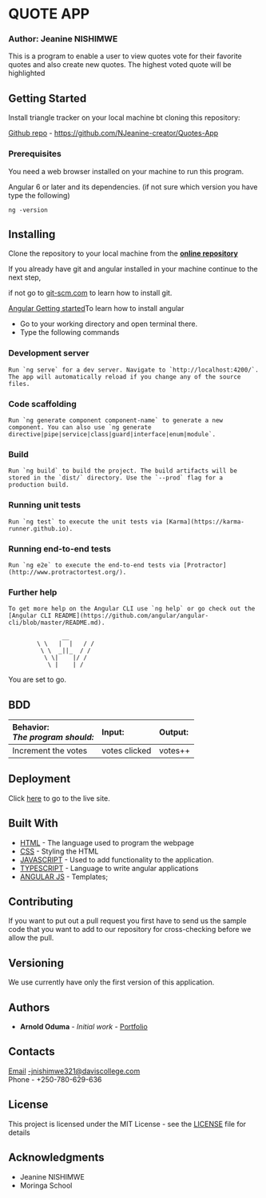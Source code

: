 # QUOTE APP

### Author: Jeanine NISHIMWE

This is a program to enable a user to view quotes vote for their favorite quotes and also create new quotes. The highest voted quote will be highlighted

## Getting Started

Install triangle tracker on your local machine bt cloning this repository:

[Github repo](https://github.com/NJeanine-creator/Quotes-App) - https://github.com/NJeanine-creator/Quotes-App

### Prerequisites

You need a web browser installed on your machine to run this program.

Angular 6 or later and its dependencies.
(if not sure which version you have type the following)

```
ng -version
```

## Installing

Clone the repository to your local machine from the **[online repository](https://github.com/NJeanine-creator/Quotes-App)**

If you already have git and angular installed in your machine continue to the next step,

if not go to [git-scm.com](https://git-scm.com/book/en/v2/Getting-Started-Installing-Git) to learn how to install git.

[Angular Getting started](https://angular.io)To learn how to install angular

- Go to your working directory and open terminal there.
- Type the following commands


### Development server
```
Run `ng serve` for a dev server. Navigate to `http://localhost:4200/`. The app will automatically reload if you change any of the source files.
```

### Code scaffolding
```
Run `ng generate component component-name` to generate a new component. You can also use `ng generate directive|pipe|service|class|guard|interface|enum|module`.
```
### Build
```
Run `ng build` to build the project. The build artifacts will be stored in the `dist/` directory. Use the `--prod` flag for a production build.
```
### Running unit tests
```
Run `ng test` to execute the unit tests via [Karma](https://karma-runner.github.io).
```
### Running end-to-end tests
```
Run `ng e2e` to execute the end-to-end tests via [Protractor](http://www.protractortest.org/).
```
### Further help
```
To get more help on the Angular CLI use `ng help` or go check out the [Angular CLI README](https://github.com/angular/angular-cli/blob/master/README.md).
```

```
               __
        \ \   |  |   / /
         \ \  _||_  / /
          \ \|    |/ /
           \ |    | /
```

You are set to go.

## BDD

| Behavior: <br>_The program should:_                  | Input:  | Output:                     |
| :--------------------------------------------------- | :------ | :-------------------------- |
| Increment the votes                                  | votes clicked | votes++       |

## Deployment

Click [here](https://github.com/NJeanine-creator/Quotes-App) to go to the live site.<br>

## Built With

- [HTML](https://developer.mozilla.org/en-US/docs/Web/HTML) - The language used to program the webpage
- [CSS](https://developer.mozilla.org/en-US/docs/Web/CSS) - Styling the HTML
- [JAVASCRIPT](https://developer.mozilla.org/en-US/docs/Web/JavaScript) - Used to add functionality to the application.
- [TYPESCRIPT](https://www.typescriptlang.org/) - Language to write  angular applications
- [ANGULAR JS](https://angular.io) - Templates;

## Contributing

If you want to put out a pull request you first have to send us the sample code that you want to add to our repository for cross-checking before we allow the pull.

## Versioning

We use currently have only the first version of this application.

## Authors

- **Arnold Oduma** - _Initial work_ - [Portfolio](https://github.com/NJeanine-creator/Quotes-App)

## Contacts

[Email](https://mail.google.com) -jnishimwe321@daviscollege.com <br>
Phone - +250-780-629-636

## License

This project is licensed under the MIT License - see the [LICENSE](LICENSE) file for details

## Acknowledgments

- Jeanine NISHIMWE
- Moringa School
